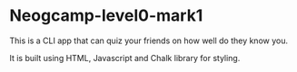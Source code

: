 # Neogcamp-level0-mark1
This is a CLI app that can quiz your friends on how well do they know you.

It is built using HTML, Javascript and Chalk library for styling. 
